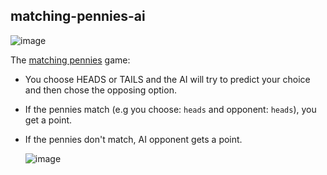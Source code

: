 ## matching-pennies-ai

![image](https://github.com/robertlisaru/matching-pennies-ai/assets/40792547/4dffcf98-b09f-4401-9bee-b393c2c6e193)

The [matching pennies](https://en.wikipedia.org/wiki/Matching_pennies) game:
- You choose HEADS or TAILS and the AI will try to predict your choice and then chose the opposing option.
- If the pennies match (e.g you choose: `heads` and opponent: `heads`), you get a point.
- If the pennies don't match, AI opponent gets a point.

  ![image](https://github.com/robertlisaru/matching-pennies-ai/assets/40792547/70542a06-9b7d-4048-a664-8fc7e43b55de)
